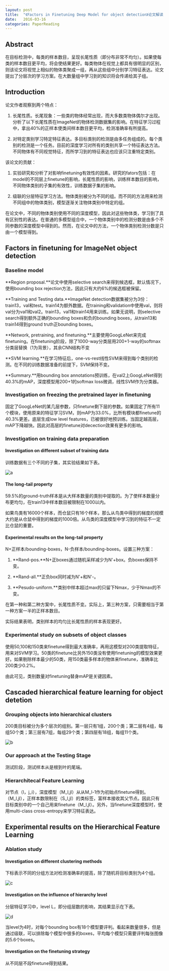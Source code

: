 ```yaml
---
layout: post
title:  "《Factors in Finetuning Deep Model for object detection》论文解读"
date:   2016-03-16
categories: PaperReading
---
```


## Abstract

在目标检测中，每类的样本数目，呈现长尾性质（即分布非常不均匀）。如果使每类的样本数目更平均，将会使结果更好。每类物体在视觉上都具有很明显的区别，则该论文将视觉上相似的物体类聚成一组，再从这些组中分别学习特征表达。论文提出了分层次的学习方案。在大数量组中学习到的知识将会传递给其子组。

## Introduction

论文作者观察到两个特点：

1. 长尾性质。长尾现象：一些类的物体经常出现，而大多数类物体偶尔才出现。分析了以下长尾性质在ImageNet的物体检测数据集的影响。在特征学习过程中，拿出40%的正样本使类间样本数目更平均，检测准确率有所提高。

2. 对特定类别学习特定特征表达。多目标类别的检测是由多任务组成的。每个类别的检测是一个任务。目前的深度学习对所有的类别共享一个特征表达方法。不同物体有不同视觉特征，而所学习到的特征表达也应该只注重特定类别。

该论文的贡献：

1. 实验研究和分析了对影响finetuning有效性的因素。研究的fators包括：在model的不同层上finetune的影响，长尾性质的影响，训练样本数目的影响，不同物体类别的子集的有效性，训练数据子集的影响。

2.  级联的分层特征学习方法。物体类别被分为不同的组。而不同的方法用来检测不同组中的物体类别，模型逐渐关注物体类别中特定的组。

在论文中，不同的物体类别使用不同的深度模型，因此对这些物体类，学习到了具有区别性的表达。在普通的多模型组合中，一个物体类别中的检测分数是由多个不同参数的深度模型中得到的。然而，在论文中的方法，一个物体类别检测分数是只由一个模型得到。

## Factors in finetuning for ImageNet object detection

### Baseline model

**Region proposal.**论文中使用selective search来得到候选框，默认情况下，使用bounding box rejection方法，因此只有大约6%的候选框被保留。

**Training and Testing data.**ImageNet detection数据集被分为3份：train13，val和test。train14为额外数据。在training和validation中使用val，则将val分为val1和val2。train13，val1和train14用来训练。如果无说明，则selective search得到额外正确的bounding boxes和负的bounding boxes，从train13和train14得到ground truth正bounding boxes。

**Network, pretraining, and finetuning.**主要使用GoogLeNet来完成finetuning。在finetuning阶段，除了1000-way分类层用200+1-way的softmax分类层替换（1为背景），其余CNN结构不变

**SVM learning.**在学习特征后，one-vs-rest线性SVM来得到每个类别的检测。在不同的训练数据准备的前提下，SVM保持不变。

**Summary.**用bounding box annotations预训练，在val2上GoogLeNet得到40.3%的mAP，深度模型用200+1的softmax loss微调，线性SVM作为分类器。

### Investigation on freezing the pretrained layer in finetuning

固定了GoogLeNet的某几层参数，只finetune剩下层的参数。如果固定了所有11个模块，使用原来的特征学习SVM，则mAP为33.0%，比所有模块都finetune的40.3%更差。底层生成low level features，已被很好地预训练。当固定越高层，mAP下降越快。因此对高层的finetune对decection效果有更多的影响。

### Investigation on training data preparation

#### Investigation on different subset of training data

训练数据有三个不同的子集，其实验结果如下表。

![a]({{url.site}}/assets/20160317/table2.png)

#### The long-tail property

59.5%的ground-truth样本是从大样本数量的类别中提取的。为了使样本数量分布更均匀，在train13中样本数目被限制在1000以内。

如果鸟类有16000个样本，而仓鼠只有16个样本，那么从鸟类中得到的梯度的规模大约是从仓鼠中得到的梯度的1000倍。从鸟类的深度模型中学习到的特征不一定比仓鼠的重要。

#### Experimental results on the long-tail property

N+正样本/bounding-boxes，N-负样本/bounding-boxes。设置三种方案：

1. **Rand-pos.**N+正boxes通过随机采样减少为N'+box。负boxes保持不变。

2. **Rand-all.**正负box同时减为N'+和N'-。

3. **Pesudo-uniform.**类别中样本超过max的只留下Nmax，少于Nmax的不变。

在第一种和第二种方案中，长尾性质不变。实际上，第三种方案，只需要相当于第一种方案一半的正样本数目。

实际结果表明，类别样本的均匀比长尾性质的样本表现更好。

### Experimental study on subsets of object classes

使用50,100和150类来finetune得到最大准确率，再用这模型对200类提取特征，用来对SVM学习。50类的finetune比另外150类没有使用finetuning的模型效果更好。如果剔除样本最少的50类，用150类最多样本的物体来finetune，准确率比200类少0.2%。

由此可见，类别数量对finetuning替身mAP是关键因素。

## Cascaded hierarchical feature learning for object detetion

### Grouping objects into hierarchical clusters

200类目标被分为多个层次的组别。第一层只有1组，200个类；第二层有4组，每组50个类；第三层有7组，每组29个类；第四层有18组，每组11个类。

![b]({{url.site}}/assets/20160317/group.png)

### Our approach at the Testing Stage

测试阶段，测试样本从是根到叶的尾端。

### Hierarchitecal Feature Learning

对节点（l，j_i），深度模型（M_l,jl）从从M_l-1作为初始点finetune得到。（M_l,jl），正样本数限制在（S_l,jl）的类标签，富样本接收其父节点。因此只有目标类别中的一个自己用来finetune（M_l,jl）。另外，当finetune深度模型时，使用multi-class cross-entropy来学习特征表达。

## Experimental results on the Hierarchical Feature Learning

### Ablation study

#### Investigation on different clustering methods

下标表示不同的分组方法对检测准确率的提高，除了随机将目标类别为4个组。

![c]({{url.site}}/assets/20160317/group3.png)

#### Investigation on the influence of hierarchy level

 分层特征学习中，level L，即分组层数的影响，其结果显示在下表。  
 
 ![d]({{url.site}}/assets/20160317/group2.png)
 
 当level为4时，对每个bounding box有18个模型要评判。看起来数量很多，但是通过级联，可以排除每个模型中很多的boxes，平均每个模型只需要评判每张图像的5.6个boxes。
 
#### Investigation on the finetuning strategy

从不同层不段finetune得到结果。